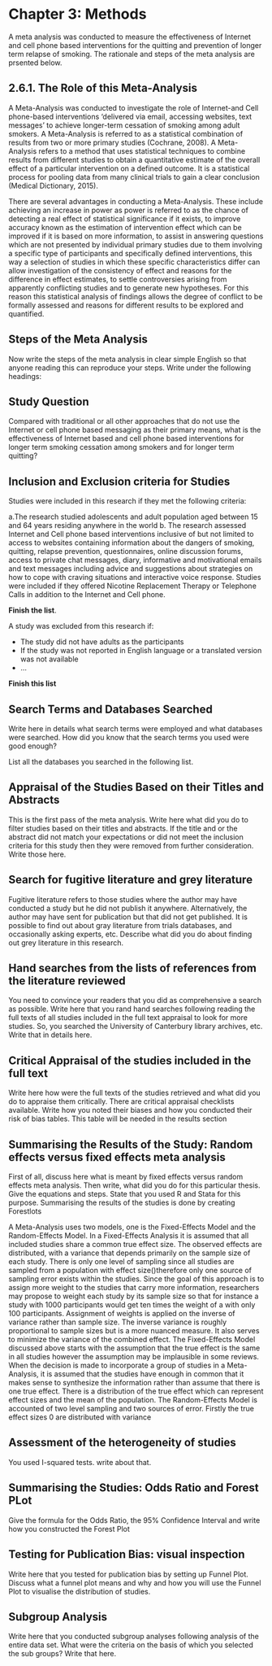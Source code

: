 # Chapter 3: Methods

A meta analysis was conducted to measure the effectiveness of Internet and cell phone based interventions for the quitting and prevention of longer term relapse of smoking. The rationale and steps of the meta analysis are prsented below.

## 2.6.1. The Role of this Meta-Analysis
 
A Meta-Analysis was conducted to investigate the role of Internet-and Cell phone-based interventions ‘delivered via email, accessing websites, text messages’ to achieve longer-term cessation of smoking among adult smokers. A Meta-Analysis is referred to as a statistical combination of results from two or more primary studies (Cochrane, 2008). A Meta-Analysis refers to a method that uses statistical techniques to combine results from different studies to obtain a quantitative estimate of the overall effect of a particular intervention on a defined outcome. It is a statistical process for pooling data from many clinical trials to gain a clear conclusion (Medical Dictionary, 2015). 

There are several advantages in conducting a Meta-Analysis. These include achieving an increase in power as power is referred to as the chance of detecting a real effect of statistical significance if it exists, to improve accuracy known as the estimation of intervention effect which can be improved if it is based on more information, to assist in answering questions which are not presented by individual primary studies due to them involving a specific type of participants and specifically defined interventions, this way a selection of studies in which these specific characteristics differ can allow investigation  of the consistency of effect and reasons for the difference in effect estimates, to settle controversies arising from apparently conflicting studies and to generate new hypotheses. For this reason this statistical analysis of findings allows the degree of conflict to be formally assessed and reasons for different results to be explored and quantified.

## Steps of the Meta Analysis

Now write the steps of the meta analysis in clear simple English so that anyone reading this can reproduce your steps. Write under the following headings:

## Study Question

Compared with traditional or all other approaches that do not use the Internet or cell phone based messaging as their primary means, what is the effectiveness of Internet based and cell phone based interventions for longer term smoking cessation among smokers and for longer term quitting?

## Inclusion and Exclusion criteria for Studies
Studies were included in this research if they met the following criteria:

a.The research studied adolescents and adult population aged between 15 and 64 years residing anywhere in the world
b. The research assessed Internet and Cell phone based interventions inclusive of but not limited to access to websites containing information about the dangers of smoking, quitting, relapse prevention, questionnaires, online discussion forums, access to private chat messages, diary, informative and motivational emails and text messages including advice and suggestions about strategies on how to cope with craving situations and interactive voice response. Studies were included if they offered Nicotine Replacement Therapy or Telephone Calls in addition to the Internet and Cell phone.
 
**Finish the list**. 

A study was excluded from this research if:

* The study did not have adults as the participants
* If the study was not reported in English language or a translated version was not available
* ...

**Finish this list**

## Search Terms and Databases Searched
Write here in details what search terms were employed and what databases were searched. How did you know that the search terms you used were good enough?

List all the databases you searched in the following list. 

## Appraisal of the Studies Based on their Titles and Abstracts

This is the first pass of the meta analysis. Write here what did you do to filter studies based on their titles and abstracts. If the title and or the abstract did not match your expectations or did not meet the inclusion criteria for this study then they were removed from further consideration. Write those here. 

## Search for fugitive literature and grey literature

Fugitive literature refers to those studies where the author may have conducted a study but  he did not publish it anywhere. Alternatively, the author may have sent for publication but that did not get published. It is possible to find out about gray literature from trials databases, and occasionally asking experts, etc. Describe what did you do about finding out grey literature in this research.

## Hand searches from the lists of references from the literature reviewed

You need to convince your readers that you did as comprehensive a search as possible. Write here that you rand hand searches following reading the full texts of all studies included in the full text appraisal to look for more studies. So, you searched the University of Canterbury library archives, etc. Write that in details here. 

## Critical Appraisal of the studies included in the full text

Write here how were the full texts of the studies retrieved and what did you do to appraise them critically. There are critical appraisal checklists available. Write how you noted their biases and how you conducted their risk of bias tables. This table will be needed in the results section

## Summarising the Results of the Study: Random effects versus fixed effects meta analysis

First of all, discuss here what is meant by fixed effects versus random effects meta analysis. Then write, what did you do for this particular thesis. Give the equations and steps. State that you used R and Stata for this purpose. Summarising the results of the studies is done by creating Forestlots

A Meta-Analysis uses two models, one is the Fixed-Effects Model and the Random-Effects Model.
In a Fixed-Effects Analysis it is assumed that all included studies share a common true effect size. The observed effects are distributed, with a variance that depends primarily on the sample size of each study. There is only one level of sampling since all studies are sampled from a population with effect size()therefore only one source of sampling error exists within the studies. Since the goal of this approach is to assign more weight to the studies that carry more information, researchers may propose to weight each study by its sample size so that for instance a study with 1000 participants would get ten times the weight of a with only 100 participants. Assignment of weights is applied on the inverse of variance rather than sample size. The inverse variance is roughly proportional to sample sizes but is a more nuanced measure. It also serves to minimize the variance of the combined effect.
The Fixed-Effects Model discussed above starts with the assumption that the true effect is the same in all studies however the assumption may be implausible in some reviews. When the decision is made to incorporate a group of studies in a Meta-Analysis, it is assumed that the studies have enough in common that it makes sense to synthesize the information rather than assume that there is one true effect. There is a distribution of the true effect which can represent effect sizes and the mean of the population. The Random-Effects Model is accounted of two level sampling and two sources of error. Firstly the true effect sizes 0 are distributed with variance 
## Assessment of the heterogeneity of studies

You used I-squared tests. write about that.

## Summarising the Studies: Odds Ratio and Forest PLot

Give the formula for the Odds Ratio, the 95% Confidence Interval and write how you constructed the Forest Plot

## Testing for Publication Bias: visual inspection

Write here that you tested for publication bias by setting up Funnel Plot. Discuss what a funnel plot means and why and how you will use the Funnel Plot to visualise the distribution of studies.

## Subgroup Analysis

Write here that you conducted subgroup analyses following analysis of the entire data set. What were the criteria on the basis of which you selected the sub groups? Write that here. 


  
  
  
  
  
  
  